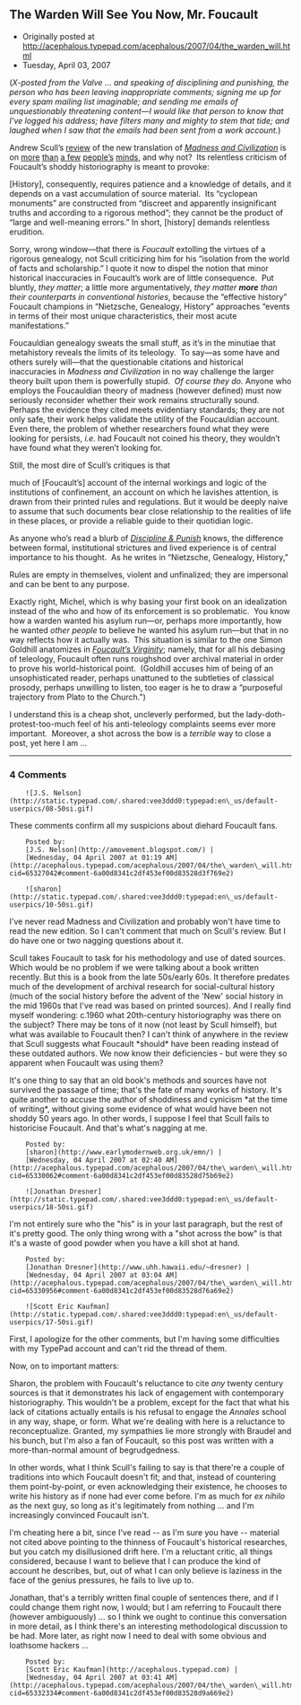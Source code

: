 ## The Warden Will See You Now, Mr. Foucault

 * Originally posted at http://acephalous.typepad.com/acephalous/2007/04/the_warden_will.html
 * Tuesday, April 03, 2007



(_X-posted from the Valve ... and speaking of disciplining and punishing, the person who has been leaving inappropriate comments; signing me up for every spam mailing list imaginable; and sending me emails of unquestionably threatening content_—_I would like that person to know that I've logged his address; have filters many and mighty to stem that tide; and laughed when I saw that the emails had been sent from a work account._)

Andrew Scull’s [review](http://tls.timesonline.co.uk/article/0,,25347-2626687,00.html) of the new translation of [_Madness and Civilization_](http://www.amazon.com/exec/obidos/ASIN/0415253853/diesekoschmar-20) is on [more](http://hnn.us/blogs/entries/37240.html) [than](http://phibetacons.nationalreview.com/post/?q=MDc5YWRhYmFkNjk5ZmRjYWE4ODZkZmI4NmUwZWVkNDc=) [a few](http://onewaystreet.typepad.com/one\_way\_street/2007/03/madhouses\_and\_e.html) [people’s](http://foucaultblog.wordpress.com/2007/03/31/why-a-review-is-not-just-a-review/) [minds](http://gracchii.blogspot.com/2007/03/foucaults-footnotes.html), and why not?  Its relentless criticism of Foucault’s shoddy historiography is meant to provoke:

[History], consequently, requires patience and a
knowledge of details, and it depends on a vast accumulation of source
material.  Its “cyclopean monuments” are constructed from “discreet and
apparently insignificant truths and according to a rigorous method”;
they cannot be the product of “large and well-meaning errors.” In
short, [history] demands relentless erudition.

Sorry, wrong window—that there is _Foucault_ extolling the
virtues of a rigorous genealogy, not Scull criticizing him for his
“isolation from the world of facts and scholarship.” I quote it now to
dispel the notion that minor historical inaccuracies in Foucault’s work
are of little consequence.  Put bluntly, _they matter_; a little more argumentatively, _they matter **more** than their counterparts in conventional histories_,
because the “effective history” Foucault champions in “Nietzsche,
Genealogy, History” approaches “events in terms of their most unique
characteristics, their most acute manifestations.” 

Foucauldian genealogy sweats the small stuff, as it’s in the minutiae
that metahistory reveals the limits of its teleology.  To say—as some
have and others surely will—that the questionable citations and
historical inaccuracies in _Madness and Civilization_ in no way challenge the larger theory built upon them is powerfully stupid.  _Of course they do._
Anyone who employs the Foucauldian theory of madness (however defined)
must now seriously reconsider whether their work remains structurally
sound.  Perhaps the evidence they cited meets evidentiary standards;
they are not only safe, their work helps validate the utility of the
Foucauldian account.  Even there, the problem of whether researchers
found what they were looking for persists, _i.e._ had Foucault not coined his theory, they wouldn’t have found what they weren’t looking for.

Still, the most dire of Scull’s critiques is that

much of [Foucault’s] account of the internal workings
and logic of the institutions of confinement, an account on which he
lavishes attention, is drawn from their printed rules and regulations.
But it would be deeply naive to assume that such documents bear close
relationship to the realities of life in these places, or provide a
reliable guide to their quotidian logic.

As anyone who’s read a blurb of [_Discipline & Punish_](http://www.amazon.com/exec/obidos/ASIN/0679752552/diesekoschmar-20)
knows, the difference between formal, institutional strictures and
lived experience is of central importance to his thought.  As he writes
in “Nietzsche, Genealogy, History,” 

Rules are empty in themselves, violent and unfinalized; they are impersonal and can be bent to any purpose.

Exactly right, Michel, which is why basing your first book on an
idealization instead of the who and how of its enforcement is so
problematic.  You know how a warden wanted his asylum run—or, perhaps
more importantly, how he wanted _other people_
to believe he wanted his asylum run—but that in no way reflects how it
actually was.  This situation is similar to the one Simon Goldhill
anatomizes in [_Foucault’s Virginity_](http://www.amazon.com/exec/obidos/ASIN/0521479347/diesekoschmar-20);
namely, that for all his debasing of teleology, Foucault often runs
roughshod over archival material in order to prove his world-historical
point.  (Goldhill accuses him of being of an unsophisticated reader,
perhaps unattuned to the subtleties of classical prosody, perhaps
unwilling to listen, too eager is he to draw a “purposeful trajectory
from Plato to the Church.") 

I understand this is a cheap shot, uncleverly performed, but the
lady-doth-protest-too-much feel of his anti-teleology complaints seems
ever more important.  Moreover, a shot across the bow is a _terrible_ way to close a post, yet here I am ...

		

* * *

### 4 Comments 

		

                
[]()

	

		![J.S. Nelson](http://static.typepad.com/.shared:vee3ddd0:typepad:en\_us/default-userpics/08-50si.gif)
	

	

		

These comments confirm all my suspicions about diehard Foucault fans.

	

		Posted by:
		[J.S. Nelson](http://amovement.blogspot.com/) |
		[Wednesday, 04 April 2007 at 01:19 AM](http://acephalous.typepad.com/acephalous/2007/04/the\_warden\_will.html?cid=65327042#comment-6a00d8341c2df453ef00d83528d3f769e2)

[]()

	

		![sharon](http://static.typepad.com/.shared:vee3ddd0:typepad:en\_us/default-userpics/10-50si.gif)
	

	

		

I've never read Madness and Civilization and probably won't have time to read the new edition. So I can't comment that much on Scull's review. But I do have one or two nagging questions about it.

Scull takes Foucault to task for his methodology and use of dated sources. Which would be no problem if we were talking about a book written recently. But this is a book from the late 50s/early 60s. It therefore predates much of the development of archival research for social-cultural history (much of the social history before the advent of the 'New' social history in the mid 1960s that I've read was based on printed sources). And I really find myself wondering: c.1960 what 20th-century historiography was there on the subject? There may be tons of it now (not least by Scull himself), but what was available to Foucault then? I can't think of anywhere in the review that Scull suggests what Foucault \*should\* have been reading instead of these outdated authors. We now know their deficiencies - but were they so apparent when Foucault was using them?

It's one thing to say that an old book's methods and sources have not survived the passage of time; that's the fate of many works of history. It's quite another to accuse the author of shoddiness and cynicism \*at the time of writing\*, without giving some evidence of what would have been not shoddy 50 years ago. In other words, I suppose I feel that Scull fails to historicise Foucault. And that's what's nagging at me.

	

		Posted by:
		[sharon](http://www.earlymodernweb.org.uk/emn/) |
		[Wednesday, 04 April 2007 at 02:40 AM](http://acephalous.typepad.com/acephalous/2007/04/the\_warden\_will.html?cid=65330062#comment-6a00d8341c2df453ef00d83528d75b69e2)

[]()

	

		![Jonathan Dresner](http://static.typepad.com/.shared:vee3ddd0:typepad:en\_us/default-userpics/18-50si.gif)
	

	

		

I'm not entirely sure who the "his" is in your last paragraph, but the rest of it's pretty good. The only thing wrong with a "shot across the bow" is that it's a waste of good powder when you have a kill shot at hand.

	

		Posted by:
		[Jonathan Dresner](http://www.uhh.hawaii.edu/~dresner) |
		[Wednesday, 04 April 2007 at 03:04 AM](http://acephalous.typepad.com/acephalous/2007/04/the\_warden\_will.html?cid=65330956#comment-6a00d8341c2df453ef00d83528d76a69e2)

[]()

	

		![Scott Eric Kaufman](http://static.typepad.com/.shared:vee3ddd0:typepad:en\_us/default-userpics/17-50si.gif)
	

	

		

First, I apologize for the other comments, but I'm having some difficulties with my TypePad account and can't rid the thread of them.

Now, on to important matters: 

Sharon, the problem with Foucault's reluctance to cite _any_ twenty century sources is that it demonstrates his lack of engagement with contemporary historiography.  This wouldn't be a problem, except for the fact that what his lack of citations actually entails is his refusal to engage the _Annales_ school in any way, shape, or form.  What we're dealing with here is a reluctance to reconceptualize.  Granted, my sympathies lie more strongly with Braudel and his bunch, but I'm also a fan of Foucault, so this post was written with a more-than-normal amount of begrudgedness.

In other words, what I think Scull's failing to say is that there're a couple of traditions into which Foucault doesn't fit; and that, instead of countering them point-by-point, or even acknowledging their existence, he chooses to write his history as if none had ever come before.  I'm as much for _ex nihilo_ as the next guy, so long as it's legitimately from nothing ... and I'm increasingly convinced Foucault isn't.  

I'm cheating here a bit, since I've read -- as I'm sure you have -- material not cited above pointing to the thinness of Foucault's historical researches, but you catch my disillusioned drift here.  I'm a reluctant critic, all things considered, because I want to believe that I can produce the kind of account he describes, but, out of what I can only believe is laziness in the face of the genius pressures, he fails to live up to.  

Jonathan, that's a terribly written final couple of sentences there, and if I could change them right now, I would; but I am referring to Foucault there (however ambiguously) ... so I think we ought to continue this conversation in more detail, as I think there's an interesting methodological discussion to be had.  More later, as right now I need to deal with some obvious and loathsome hackers ...

	

		Posted by:
		[Scott Eric Kaufman](http://acephalous.typepad.com) |
		[Wednesday, 04 April 2007 at 03:41 AM](http://acephalous.typepad.com/acephalous/2007/04/the\_warden\_will.html?cid=65332334#comment-6a00d8341c2df453ef00d83528d9a669e2)

		

        